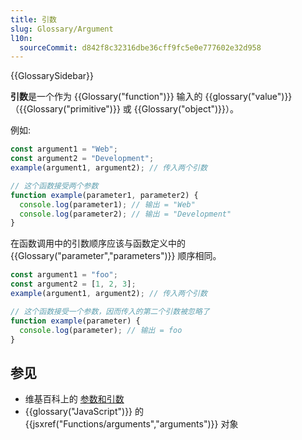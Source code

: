 ```yaml
---
title: 引数
slug: Glossary/Argument
l10n:
  sourceCommit: d842f8c32316dbe36cff9fc5e0e777602e32d958
---
```


{{GlossarySidebar}}

**引数**是一个作为 {{Glossary("function")}} 输入的 {{glossary("value")}}（{{Glossary("primitive")}} 或 {{Glossary("object")}}）。

例如:

```js
const argument1 = "Web";
const argument2 = "Development";
example(argument1, argument2); // 传入两个引数

// 这个函数接受两个参数
function example(parameter1, parameter2) {
  console.log(parameter1); // 输出 = "Web"
  console.log(parameter2); // 输出 = "Development"
}
```

在函数调用中的引数顺序应该与函数定义中的 {{Glossary("parameter","parameters")}} 顺序相同。

```js
const argument1 = "foo";
const argument2 = [1, 2, 3];
example(argument1, argument2); // 传入两个引数

// 这个函数接受一个参数，因而传入的第二个引数被忽略了
function example(parameter) {
  console.log(parameter); // 输出 = foo
}
```

## 参见

- 维基百科上的 [参数和引数](<https://zh.wikipedia.org/wiki/參數_(程式設計)#参数和引数)>)
- {{glossary("JavaScript")}} 的 {{jsxref("Functions/arguments","arguments")}} 对象
